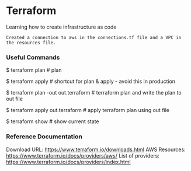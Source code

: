 # Terraform
Learning how to create infrastructure as code
```
Created a connection to aws in the connections.tf file and a VPC in the resources file.
```
### Useful Commands
$ terraform plan                                  # plan

$ terraform apply                                 # shortcut for plan & apply - avoid this in production

$ terraform plan -out out.terraform               # terraform plan and write the plan to out file

$ terraform apply out.terraform                   # apply terraform plan using out file

$ terraform show                                  # show current state

### Reference Documentation
Download URL: https://www.terraform.io/downloads.html
AWS Resources: https://www.terraform.io/docs/providers/aws/
List of providers: https://www.terraform.io/docs/providers/index.html
